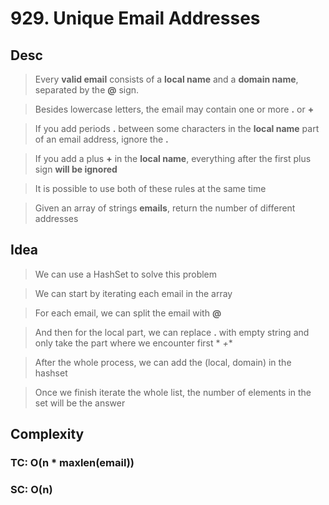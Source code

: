 # 929. Unique Email Addresses

## Desc

> Every **valid email** consists of a **local name** and a **domain name**, separated by the **@** sign.

> Besides lowercase letters, the email may contain one or more **.** or **+**

> If you add periods **.** between some characters in the **local name** part of an email address, ignore the **.**

> If you add a plus **+** in the **local name**, everything after the first plus sign **will be ignored**

> It is possible to use both of these rules at the same time

> Given an array of strings **emails**, return the number of different addresses

## Idea

> We can use a HashSet to solve this problem

> We can start by iterating each email in the array

> For each email, we can split the email with **@**

> And then for the local part, we can replace **.** with empty string and only take the part where we encounter first *
*+**

> After the whole process, we can add the (local, domain) in the hashset

> Once we finish iterate the whole list, the number of elements in the set will be the answer

## Complexity

### TC: O(n * maxlen(email))

### SC: O(n)
